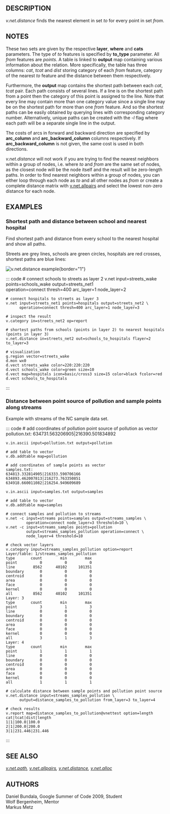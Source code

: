 ## DESCRIPTION

*v.net.distance* finds the nearest element in set *to* for every point
in set *from*.

## NOTES

These two sets are given by the respective **layer**, **where** and
**cats** parameters. The type of *to* features is specified by
**to_type** parameter. All *from* features are *points*. A table is
linked to **output** map containing various information about the
relation. More specifically, the table has three columns: *cat*, *tcat*
and *dist* storing category of each *from* feature, category of the
nearest *to* feature and the distance between them respectively.

Furthermore, the **output** map contains the shortest path between each
*cat*, *tcat* pair. Each path consists of several lines. If a line is on
the shortest path from a point then the category of this point is
assigned to the line. Note that every line may contain more than one
category value since a single line may be on the shortest path for more
than one *from* feature. And so the shortest paths can be easily
obtained by querying lines with corresponding category number.
Alternatively, unique paths can be created with the *-l* flag where each
path will be a separate single line in the output.

The costs of arcs in forward and backward direction are specified by
**arc_column** and **arc_backward_column** columns respectively. If
**arc_backward_column** is not given, the same cost is used in both
directions.

*v.net.distance* will not work if you are trying to find the nearest
neighbors within a group of nodes, i.e. where *to* and *from* are the
same set of nodes, as the closest node will be the node itself and the
result will be zero-length paths. In order to find nearest neighbors
within a group of nodes, you can either loop through each node as *to*
and all other nodes as *from* or create a complete distance matrix with
[v.net.allpairs](v.net.allpairs.html) and select the lowest non-zero
distance for each node.

## EXAMPLES

### Shortest path and distance between school and nearest hospital

Find shortest path and distance from every school to the nearest
hospital and show all paths.

Streets are grey lines, schools are green circles, hospitals are red
crosses, shortest paths are blue lines:

![v.net.distance example](vnetdistance.png){border="1"}

::: code
    # connect schools to streets as layer 2
    v.net input=streets_wake points=schools_wake output=streets_net1 \
          operation=connect thresh=400 arc_layer=1 node_layer=2

    # connect hospitals to streets as layer 3
    v.net input=streets_net1 points=hospitals output=streets_net2 \
          operation=connect thresh=400 arc_layer=1 node_layer=3

    # inspect the result
    v.category in=streets_net2 op=report

    # shortest paths from schools (points in layer 2) to nearest hospitals (points in layer 3)
    v.net.distance in=streets_net2 out=schools_to_hospitals flayer=2 to_layer=3

    # visualization
    g.region vector=streets_wake
    d.mon wx0
    d.vect streets_wake color=220:220:220
    d.vect schools_wake color=green size=10
    d.vect map=hospitals icon=basic/cross3 size=15 color=black fcolor=red
    d.vect schools_to_hospitals
:::

### Distance between point source of pollution and sample points along streams

Example with streams of the NC sample data set.

::: code
    # add coordinates of pollution point source of pollution as vector
    pollution.txt:
    634731.563206905|216390.501834892

    v.in.ascii input=pollution.txt output=pollution

    # add table to vector
    v.db.addtable map=pollution

    # add coordinates of sample points as vector
    samples.txt:
    634813.332814905|216333.590706166
    634893.462007813|216273.763350851
    634918.660011082|216254.949609689

    v.in.ascii input=samples.txt output=samples

    # add table to vector
    v.db.addtable map=samples

    # connect samples and pollution to streams
    v.net -c input=streams points=samples output=streams_samples \
             operation=connect node_layer=3 threshold=10 \
    v.net -c input=streams_samples points=pollution
             output=streams_samples_pollution operation=connect \
             node_layer=4 threshold=10

    # check vector layers
    v.category input=streams_samples_pollution option=report
    Layer/table: 1/streams_samples_pollution
    type       count        min        max
    point          0          0          0
    line        8562      40102     101351
    boundary       0          0          0
    centroid       0          0          0
    area           0          0          0
    face           0          0          0
    kernel         0          0          0
    all         8562      40102     101351
    Layer: 3
    type       count        min        max
    point          3          1          3
    line           0          0          0
    boundary       0          0          0
    centroid       0          0          0
    area           0          0          0
    face           0          0          0
    kernel         0          0          0
    all            3          1          3
    Layer: 4
    type       count        min        max
    point          1          1          1
    line           0          0          0
    boundary       0          0          0
    centroid       0          0          0
    area           0          0          0
    face           0          0          0
    kernel         0          0          0
    all            1          1          1

    # calculate distance between sample points and pollution point source
    v.net.distance input=streams_samples_pollution \
          output=distance_samples_to_pollution from_layer=3 to_layer=4

    # check results
    v.report map=distance_samples_to_pollution@vnettest option=length
    cat|tcat|dist|length
    1|1|100.0|100.0
    2|1|200.0|200.0
    3|1|231.446|231.446
:::

## SEE ALSO

*[v.net.path](v.net.path.html), [v.net.allpairs](v.net.allpairs.html),
[v.net.distance](v.distance.html), [v.net.alloc](v.net.alloc.html)*

## AUTHORS

Daniel Bundala, Google Summer of Code 2009, Student\
Wolf Bergenheim, Mentor\
Markus Metz

